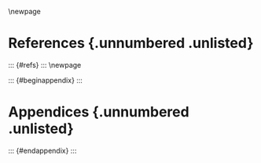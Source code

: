 \newpage

# References {.unnumbered .unlisted}
::: {#refs}
:::
\newpage

::: {#beginappendix}
:::
# Appendices {.unnumbered .unlisted}


::: {#endappendix}
:::
